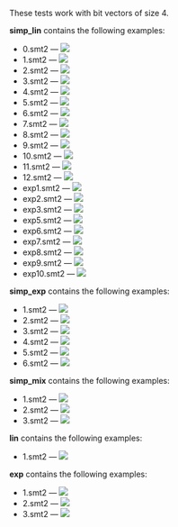 These tests work with bit vectors of size 4.  

**simp_lin** contains the following examples:  
* 0.smt2 — <img src="https://render.githubusercontent.com/render/math?math=\exists x:15 < x">  
* 1.smt2 — <img src="https://render.githubusercontent.com/render/math?math=\exists x:x\leq y">  
* 2.smt2 — <img src="https://render.githubusercontent.com/render/math?math=\exists x:3\cdot y\leq x\wedge x\leq 7\cdot y">  
* 3.smt2 — <img src="https://render.githubusercontent.com/render/math?math=\exists x:y\leq x\wedge 2\leq x\wedge z\leq x">   
* 4.smt2 — <img src="https://render.githubusercontent.com/render/math?math=\exists x:x\leq 2\wedge 3\leq x">  
* 5.smt2 — <img src="https://render.githubusercontent.com/render/math?math=\exists x:3\cdot y\leq x\wedge x\leq 12\cdot y">  
* 6.smt2 — <img src="https://render.githubusercontent.com/render/math?math=\exists x:x\leq 3\cdot y\wedge z\leq x\wedge x\leq t">  
* 7.smt2 — <img src="https://render.githubusercontent.com/render/math?math=\exists x:x\leq y %2B z">  
* 8.smt2 — <img src="https://render.githubusercontent.com/render/math?math=\exists x:x\leq 5\cdot y %2B 8">  
* 9.smt2 — <img src="https://render.githubusercontent.com/render/math?math=\exists x:x\leq 2\cdot y %2B z\wedge 10\cdot y\leq x">  
* 10.smt2 — <img src="https://render.githubusercontent.com/render/math?math=\exists x:x\leq 5\cdot y %2B 7\wedge 8\cdot (y %2B z)\leq x">  
* 11.smt2 — <img src="https://render.githubusercontent.com/render/math?math=\exists x:x\leq y %2B ((9 %2B 2) %2B z)">  
* 12.smt2 — <img src="https://render.githubusercontent.com/render/math?math=\exists x:y %2B 15 < x\wedge x < 1">  
* exp1.smt2 — <img src="https://render.githubusercontent.com/render/math?math=\exists x:x\leq (1\ll y)">  
* exp2.smt2 — <img src="https://render.githubusercontent.com/render/math?math=\exists x:3\cdot (1\ll y)\leq x\wedge x\leq 7\cdot (1\ll y)">  
* exp3.smt2 — <img src="https://render.githubusercontent.com/render/math?math=\exists x:(1\ll y)\leq x\wedge 2\leq x\wedge z\leq x">   
* exp5.smt2 — <img src="https://render.githubusercontent.com/render/math?math=\exists x:3\cdot (1\ll y)\leq x\wedge x\leq 12\cdot y">  
* exp6.smt2 — <img src="https://render.githubusercontent.com/render/math?math=\exists x:x\leq 3\cdot (1\ll y)\wedge (1\ll z)\leq x\wedge x\leq t">  
* exp7.smt2 — <img src="https://render.githubusercontent.com/render/math?math=\exists x:x\leq (1\ll y) %2B z">  
* exp8.smt2 — <img src="https://render.githubusercontent.com/render/math?math=\exists x:x\leq (1\ll y) %2B 5\cdot y %2B 8">  
* exp9.smt2 — <img src="https://render.githubusercontent.com/render/math?math=\exists x:x\leq 2\cdot (1\ll y) %2B (1\ll z)\wedge 10\cdot (1\ll y)\leq x">  
* exp10.smt2 — <img src="https://render.githubusercontent.com/render/math?math=\exists x:x\leq 5\cdot (1\ll y) %2B 7\wedge 8\cdot ((1\ll y) %2B z)\leq x">  

**simp_exp** contains the following examples:  
* 1.smt2 — <img src="https://render.githubusercontent.com/render/math?math=\exists x:(1\ll x)\leq y">  
* 2.smt2 — <img src="https://render.githubusercontent.com/render/math?math=\exists x:(1\ll x)\leq 11\cdot y %2B 4">  
* 3.smt2 — <img src="https://render.githubusercontent.com/render/math?math=\exists x:(1\ll x)\leq 5\cdot (1\ll y) %2B 7">  
* 4.smt2 — <img src="https://render.githubusercontent.com/render/math?math=\exists x:(1\ll x)\leq (1\ll y) %2B 11\cdot y %2B 4">  
* 5.smt2 — <img src="https://render.githubusercontent.com/render/math?math=\exists x:(1\ll x)\leq y %2B 3\cdot z %2B 8">  
* 6.smt2 — <img src="https://render.githubusercontent.com/render/math?math=\exists x:(1\ll x)\leq 7\cdot y\wedge (1\ll x)\leq z\wedge (1\ll x)\leq (1\ll t)">  

**simp_mix** contains the following examples:  
* 1.smt2 — <img src="https://render.githubusercontent.com/render/math?math=\exists x:(1\ll x)\leq z \wedge x\leq y">  
* 2.smt2 — <img src="https://render.githubusercontent.com/render/math?math=\exists x:(1\ll x)\leq y \wedge (3\cdot (1\ll y)\leq x\wedge x\leq 12\cdot y)">  
* 3.smt2 — <img src="https://render.githubusercontent.com/render/math?math=\exists x:((1\ll x)\leq y %2B 3\cdot z %2B 8) \wedge ((1\ll x)\leq (1\ll y) %2B 11\cdot y %2B 4) \wedge (3\cdot (1\ll y)\leq x\wedge x\leq 12\cdot y)">  

**lin** contains the following examples:  
* 1.smt2 — <img src="https://render.githubusercontent.com/render/math?math=\exists x:7\cdot x\leq y">  

**exp** contains the following examples:  
* 1.smt2 — <img src="https://render.githubusercontent.com/render/math?math=\exists x:(1\ll x) %2B 2\leq y %2B 14">  
* 2.smt2 — <img src="https://render.githubusercontent.com/render/math?math=\exists x:11\cdot (1\ll x)\leq y %2B 12">  
* 3.smt2 — <img src="https://render.githubusercontent.com/render/math?math=\exists x:(1\ll x) %2B x\leq (1\ll y) %2B y %2B 1">  

